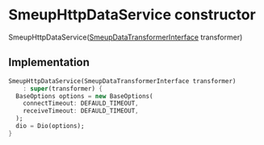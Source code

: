 


# SmeupHttpDataService constructor







SmeupHttpDataService([SmeupDataTransformerInterface](../../smeup_services_transformers_smeup_data_transformer_interface/SmeupDataTransformerInterface-class.md) transformer)





## Implementation

```dart
SmeupHttpDataService(SmeupDataTransformerInterface transformer)
    : super(transformer) {
  BaseOptions options = new BaseOptions(
    connectTimeout: DEFAULD_TIMEOUT,
    receiveTimeout: DEFAULD_TIMEOUT,
  );
  dio = Dio(options);
}
```







